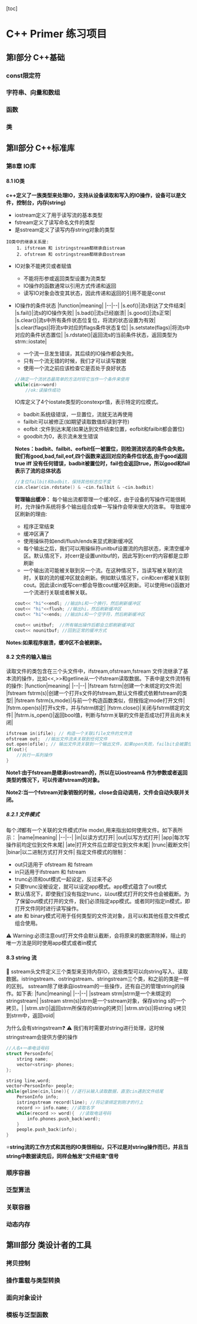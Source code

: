 [toc]
# C++ Primer 练习项目
## 第Ⅰ部分 C++基础
### const限定符
### 字符串、向量和数组
### 函数
### 类
## 第Ⅱ部分 C++标准库
### 第8章 IO库
#### 8.1 IO类
**c++定义了一族类型来处理IO，支持从设备读取和写入的IO操作，设备可以是文件，控制台，内存(string)**
+ iostream定义了用于读写流的基本类型
+ fstream定义了读写命名文件的类型
+ 是sstream定义了读写内存string对象的类型
```
IO类中的继承关系是:
    1. ifstream 和 istringstream都继承自istream
    2. ofstream 和 ostringstream都继承自ostream
```

+ IO对象不能拷贝或者赋值
    + 不能将形参或返回类型设置为流类型
    + IO操作的函数通常以引用方式传递和返回
    + 读写IO对象会改变其状态，因此传递和返回的引用不能是const
+ IO操作的条件状态
    |function|meaning|
    |--|--|
    |s.eof()|流s到达了文件结束|
    |s.fail()|流s的IO操作失败|
    |s.bad()|流s已经崩溃|
    |s.good()|流s正常|
    |s.clear()|流s中所有条件状态位复位，将流的状态设置为有效|
    |s.clear(flags)|将流s中对应的flags条件状态复位|
    |s.setstate(flags)|将流s中对应的条件状态置位|
    |s.rdstate()|返回流s的当前条件状态，返回类型为strm::iostate|
    + 一个流一旦发生错误，其后续的IO操作都会失败。
    + 只有一个流无错的时候，我们才可以读写数据
    + 使用一个流之前应该检查它是否处于良好状态
    ```c++
    //确定一个流状态最简单的方法时将它当作一个条件来使用
    while(cin>>word)
        //ok:读操作成功
    ```
    IO库定义了4个iostate类型的constexpr值，表示特定的位模式。
    + badbit:系统级错误，一旦置位，流就无法再使用
    + failbit:可以被修正(如期望读取数值却读到字符)
    + eofbit :文件到达末尾(如果达到文件结束位置，eofbit和failbit都会置位)
    + goodbit:为0，表示流未发生错误

    **Notes：badbit、failbit、eofbit任一被置位，则检测流状态的条件会失败。我们有good,bad,fail,eof,四个函数来返回对应的条件位状态,由于good返回true iff 没有任何错误，badbit被置位时，fail也会返回true，所以good和fail表示了流的总体状态**

    ```c++
    //复位failbit和badbit，保持其他标志位不变
    cin.clear(cin.rdstate() & ~cin.failbit & ~cin.badbit)
    ```

    
    **管理输出缓冲：**
    每个输出流都管理一个缓冲区，由于设备的写操作可能很耗时，允许操作系统将多个输出组合成单一写操作会带来很大的效率。
    导致缓冲区刷新的理由:
    + 程序正常结束
    + 缓冲区满了
    + 使用操纵符如endl/flush/ends来显式刷新缓冲区
    + 每个输出之后，我们可以用操纵符unitbuf设置流的内部状态，来清空缓冲区。默认情况下，对cerr是设置unitbuf的，因此写到cerr的内容都是立即刷新
    + 一个输出流可能被关联到另一个流。在这种情况下，当读写被关联的流时，关联的流的缓冲区就会刷新。例如默认情况下，cin和cerr都被关联到cout。因此读cin或写cerr都会导致cout缓冲区刷新。可以使用tie()函数对一个流进行关联或者解关联。

    ```c++
    cout<< "hi"<<endl; //输出hi和一个换行，然后刷新缓冲区
    cout<< "hi"<<flush; //输出hi，然后刷新缓冲区
    cout<< "hi"<<ends; //输出hi和一个空字符，然后刷新缓冲区

    cout<< unitbuf;  //所有输出操作后都会立即刷新缓冲区
    cout<< nounitbuf; //回到正常的缓冲方式
    ```

**Notes:如果程序崩溃，缓冲区不会被刷新。**

#### 8.2 文件的输入输出
读取文件的类包含在三个头文件中，ifstream,ofstream,fstream
文件流继承了基本流的操作，比如<<,>>和getline从一个ifstream读取数据。下表中是文件流特有的操作:
|function|meaning|
|--|--|
|fstream fstrm|创建一个未绑定的文件流|
|fstream fstrm(s)|创建一个打开s文件的fstream,默认文件模式依赖fstream的类型|
|fstream fstrm(s,mode)|与前一个构造函数类似，但按指定mode打开文件|
|fstrm.open(s)|打开s文件，并与fstrm绑定|
|fstrm.close()|关闭与fstrm绑定的文件|
|fstrm.is_open()|返回bool值，判断与fstrm关联的文件是否成功打开且尚未关闭|

```c++
ifstream in(ifile); // 构造一个关联ifile文件的文件流
ofstream out;  //输出文件流未关联到任何文件
out.open(ofile); // 输出文件流关联到一个输出文件，如果open失败，failbit会被置位
if(out){
    //执行一系列操作
}
```
**Note1:由于fstream是继承iostream的，所以在以iostream& 作为参数或者返回类型的情况下，可以传递fstream的对象。**

**Note2:当一个fstream对象销毁的时候，close会自动调用，文件会自动失联并关闭。**

##### 8.2.1 文件模式
每个*流*都有一个关联的文件模式(file mode),用来指出如何使用文件。如下表所示：
|name|meaning|
|--|--|
|in|以读方式打开|
|out|以写方式打开|
|app|每次写操作前均定位到文件末尾|
|ate|打开文件后立即定位到文件末尾|
|trunc|截断文件|
|binar|以二进制方式打开文件|
指定文件模式的限制：
+ out只适用于 ofstream 和 fstream
+ in只适用于ifstream 和 fstream
+ trunc必须和out模式一起设定，反过来不必
+ 只要trunc没被设定，就可以设定app模式。app模式蕴含了out模式
+ 默认情况下，即使我们没有指定trunc，以out模式打开的文件也会被截断。为了保留out模式打开的文件，我们必须指定app模式。或者同时指定in模式，即打开文件同时进行读写操作。
+ ate 和 binary模式可用于任何类型的文件流对象，且可以和其他任意文件模式组合使用。

⚠️ Warning:必须注意out打开文件会默认截断，会将原来的数据清除掉，阻止的唯一方法是同时使用app模式或者in模式

#### 8.3 string 流
🏴󠁩󠁮󠁴󠁲󠁿 sstream头文件定义三个类型来支持内存IO，这些类型可以向string写入、读取数据。istringstream、ostringstream、stringstream三个类，和之前的类是一样的区别。
sstream除了继承自iostream的一些操作，还有自己的管理string的操作。如下表:
|func|meaning|
|--|--|
|sstream strm|strm是一个未绑定的stringstream|
|sstream strm(s)|strm是一个sstream对象，保存string s的一个拷贝。|
|strm.str()|返回strm所保存的string的拷贝|
|strm.str(s)|将string s拷贝到strm中，返回void|

为什么会有stringstream:question:
:warning: 我们有时需要对string进行处理，这时候stringstream会提供方便的操作
```c++
//人名+一串电话号码
struct PersonInfo{
    string name;
    vector<string> phones;
};

string line,word;
vector<PersonInfo> people;
while(geline(cin,line)){ //逐行从输入读取数据，直至cin遇到文件结尾
    PersonInfo info;
    istringstream record(line); //将记录绑定到刚才的行上
    record >> info.name; //读取名字
    while(record >> word){  //读取电话号码
        info.phones.push_back(word);
    }
    people.push_back(info);
}
```
:star:**string流的工作方式和其他的IO类很相似，只不过是对string操作而已，并且当string中数据读完后，同样会触发“文件结束”信号**
### 顺序容器
### 泛型算法
### 关联容器
### 动态内存
## 第Ⅲ部分 类设计者的工具
### 拷贝控制
### 操作重载与类型转换
### 面向对象设计
### 模板与泛型函数
### 



